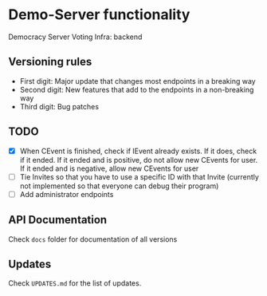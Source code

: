 # Demo-Server functionality

Democracy Server Voting Infra: backend

## Versioning rules

- First digit: Major update that changes most endpoints in a breaking way
- Second digit: New features that add to the endpoints in a non-breaking way
- Third digit: Bug patches

## TODO

- [X] When CEvent is finished, check if IEvent already exists. If it does, check if it ended. If it ended and is positive, do not allow new CEvents for user. If it ended and is negative, allow new CEvents for user
- [ ] Tie Invites so that you have to use a specific ID with that Invite (currently not implemented so that everyone can debug their program)
- [ ] Add administrator endpoints

## API Documentation

Check `docs` folder for documentation of all versions

## Updates

Check `UPDATES.md` for the list of updates.
